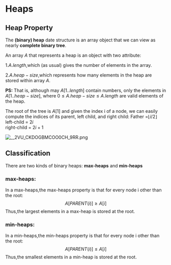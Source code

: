 # Heaps

## Heap Property

The **(binary) heap** date structure is an array object that we can view as nearly **complete binary tree**.

An array $A$ that represents a heap is an object with two attribute:

1.$A.length$,which (as usual) gives the number of elements in the array.  

2.$A.heap-size$,which represents how many elements in the heap are stored within array $A$.

**PS:** That is, although may $A[1..length]$ contain numbers, only the elements in $A[1..heap-size]$, where $0\le A.heap-size \le A.length$ are valid elements of the heap.

 The root of the tree is $A[1]$ and given the index i of a node, we can easily compute the indices of its parent, left child, and right child:
Father =$\lfloor i/2 \rfloor$  
left-child = $2i$  
right-child = $2i+1$  

![__2VU_CKDOGBMCOO0CH_9RR.png](https://s2.loli.net/2023/04/20/fKIctOQWk46sRNG.png)

## Classification

There are two kinds of binary heaps: **max-heaps** and **min-heaps**
### max-heaps:
In a max-heaps,the max-heaps property is that for every node i other than the root:
$$A[PARENT(i)] \ge A[i]$$
Thus,the largest elements in a max-heap is stored at the root.

### min-heaps:

In a min-heaps,the min-heaps property is that for every node i other than the root:
$$A[PARENT(i)] \le A[i]$$
Thus,the smallest elements in a min-heap is stored at the root.

